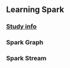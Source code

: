 ## Learning Spark

### [Study info](http://psygrammer.github.io/ScalaML)

### Spark Graph
### Spark Stream
